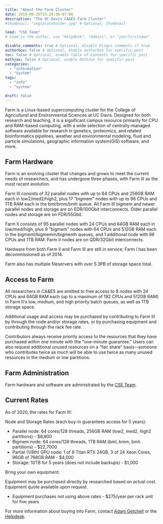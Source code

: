 ```yaml
---
title: "About the Farm Cluster"
date: 2019-06-25T15:20:30-07:00
description: "The UC Davis CA&ES Farm Cluster"
#thumbnail: "img/placeholder.jpg" # Optional, thumbnail

lead: "CSE Team" 
# Lead is the author, use "Helpdesk", "Admins", or "yourfirstname"

disable_comments: true # Optional, disable Disqus comments if true
authorbox: false # Optional, enable authorbox for specific post
toc: false # Optional, enable Table of Contents for specific post
mathjax: false # Optional, enable MathJax for specific post
categories:
  - "information"
  - "System"
tags:
  - "info"
  - "system"

draft: false
---
```

Farm is a Linux-based supercomputing cluster for the College of Agricultural and Environmental Sciences at UC Davis. Designed for
both research and teaching, it is a significant campus resource primarily for CPU and RAM-based computing, with a wide selection
of centrally-managed software available for research in genetics, proteomics, and related bioinformatics pipelines, weather 
and environmental modeling, fluid and particle simulations, geographic information system(GIS) software, and more. 

<!--more-->

Farm Hardware
------------
Farm is an evolving cluster that changes and grows to meet the current needs of researchers, and has undergone three phases, 
with Farm III as the most recent evolution. 

Farm III consists of 32 parallel nodes with up to 64 CPUs and 256GB RAM each in low2/med2/high2, plus 17 "bigmem" nodes with up to 96 CPUs and
1TB RAM each in the bml/bmm/bmh queue. All Farm III bigmem and newer parallel nodes and storage are on EDR/100Gbit interconnects. Older parallel nodes and storage are on FDR/55Gbit.

Farm II consists of 95 parallel nodes with 24 CPUs and 64GB RAM each in low/med/high, plus 9 "bigmem" nodes with 64 CPUs and 512GB RAM each in the bigmeml/bigmemm/bigmemh queues,
and 1 additional node with 96 CPUs and 1TB RAM. Farm II nodes are on QDR/32Gbit interconnects.

Hardware from both Farm II and Farm III are still in service; Farm I has been decommissioned as of 2014.

Farm also has multiple fileservers with over 5.3PB of storage space total.

Access to Farm 
--------------
All researchers in CA&ES are entitled to free access to 8 nodes with 24 CPUs and 64GB RAM each (up to a maximum
of 192 CPUs and 512GB RAM) in Farm II's low, medium, and high priority batch queues, as well as 1TB storage space. 

Additional usage and access may be purchased by contributing to Farm III by through the node and/or storage rates, or by
purchasing equipment and contributing through the rack fee rate.

Contributors always receive priority access to the resources that they have purchased within one minute with the
"one-minute guarantee." Users can also request additional unused resources on a "fair share" basis--someone 
who contributes twice as much will be able to use twice as many unused resources in the medium or low partitions.

Farm Administration
-------------------
Farm hardware and software are administrated by the [CSE Team](http://ceylon.cse.ucdavis.edu/posts/about/).


Current Rates
-------------
As of 2020, the rates for Farm III:

Node and Storage Rates (each buy-in guarantees access for 5 years):

* Parallel node: 64 cores/128 threads, 256GB RAM (low2, med2, high2 partitions) - $8,800
* Bigmem node: 64 cores/128 threads, 1TB RAM (bml, bmm, bmh partitions) - $22,7000
* Partial (1/8th) GPU node: 1 of 8 Titan RTX 24GB, 3 of 24 Xeon Cores, 96GB of 768GB RAM - $4,000
* Storage: 10TB for 5 years (does not include backups) - $1,000


Bring your own equipment:

 Equipment may be purchased directly by researched based on actual cost. Equipment quote available upon request.

* Equipment purchases not using above rates - $275/year per rack unit for five years


For more information about buying into Farm, contact [Adam Getchell](mailto:acgetchell@ucdavis.edu) or the [Helpdesk](mailto:help@cse.ucdavis.edu).


